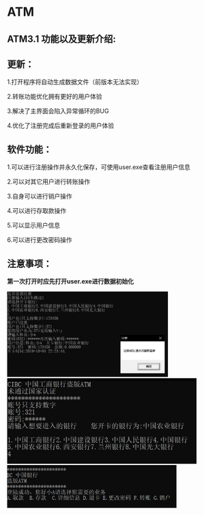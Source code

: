 # ATM
## ATM3.1 功能以及更新介绍:
## 更新：
1.打开程序将自动生成数据文件（前版本无法实现）

2.转账功能优化拥有更好的用户体验

3.解决了主界面会陷入异常循环的BUG

4.优化了注册完成后重新登录的用户体验

## 软件功能：
1.可以进行注册操作并永久化保存，可使用user.exe查看注册用户信息

2.可以对其它用户进行转账操作

3.自身可以进行销户操作

4.可以进行存取款操作

5.可以显示用户信息

6.可以进行更改密码操作

## 注意事项： 
**第一次打开时应先打开user.exe进行数据初始化**

<img src = "https://github.com/code-killerr/ATM/blob/master/1.png" height = 200px weigth = 600px>
<img src = "https://github.com/code-killerr/ATM/blob/master/2.png" height = 200px weigth = 300px>
<img src = "https://github.com/code-killerr/ATM/blob/master/3.png" height = 100px weigth = 200px>
